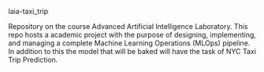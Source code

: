 laia-taxi_trip

Repository on the course Advanced Artificial Intelligence Laboratory. This repo hosts a academic project with the purpose of designing, implementing, and managing a complete Machine Learning Operations (MLOps) pipeline. In addition to this the model that will be baked will have the task of NYC Taxi Trip Prediction.
